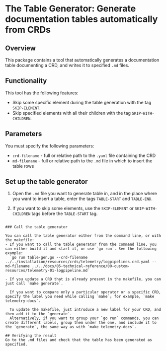 # The Table Generator: Generate documentation tables automatically from CRDs

## Overview

This package contains a tool that automatically generates a documentation table documenting a CRD, and writes it to specified `.md` files. 

## Functionality

This tool has the following features:
- Skip some specific element during the table generation with the tag `SKIP-ELEMENT`.
- Skip specified elements with all their children with the tag `SKIP-WITH-CHILDREN`.

## Parameters

You must specify the following parameters:
- `crd-filename` - full or relative path to the `.yaml` file containing the CRD
- `md-filename` - full or relative path to the `.md` file in which to insert the table rows

## Set up the table generator

1. Open the `.md` file you want to generate table in, and in the place where you want to insert a table, enter the tags `TABLE-START` and `TABLE-END`. 

   <!-- TABLE-START -->

   <!-- TABLE-END -->

2. If you want to skip some elements, use the `SKIP-ELEMENT` or `SKIP-WITH-CHILDREN` tags before the `TABLE-START` tag.

<!-- SKIP-ELEMENT status.conditions -->
<!-- SKIP-WITH-CHILDREN spec.output -->

<!-- TABLE-START -->

<!-- TABLE-END -->
```

### Call the table generator

You can call the table generator either from the command line, or with the makefile:
- If you want to call the table generator from the command line, you can either build it and start it, or use `go run`. See the following example:
  `go run table-gen.go --crd-filename ../../installation/resources/crds/telemetry/logpipelines.crd.yaml --md-filename ../../docs/05-technical-reference/00-custom-resources/telemetry-01-logpipeline.md`

- If you update a CRD that is already present in the makefile, you can just call `make generate`.

  If you want to compare only a particular operator or a specific CRD, specify the label you need while calling `make`; for example, `make telemetry-docs`.

  To update the makefile, just introduce a new label for your CRD, and then add it to the `generate`.
  Alternatively, if you want to group your `go run` commands, you can create different labels, group them under the one, and include it to the `generate`, the same way as with `make telemetry-docs`.

## Verifying the result
Go to the .md files and check that the table has been generated as specified.